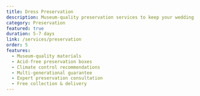 ```yaml
---
title: Dress Preservation
description: Museum-quality preservation services to keep your wedding dress beautiful for generations.
category: Preservation
featured: true
duration: 5-7 days
link: /services/preservation
order: 5
features:
  - Museum-quality materials
  - Acid-free preservation boxes
  - Climate control recommendations
  - Multi-generational guarantee
  - Expert preservation consultation
  - Free collection & delivery
---
```

